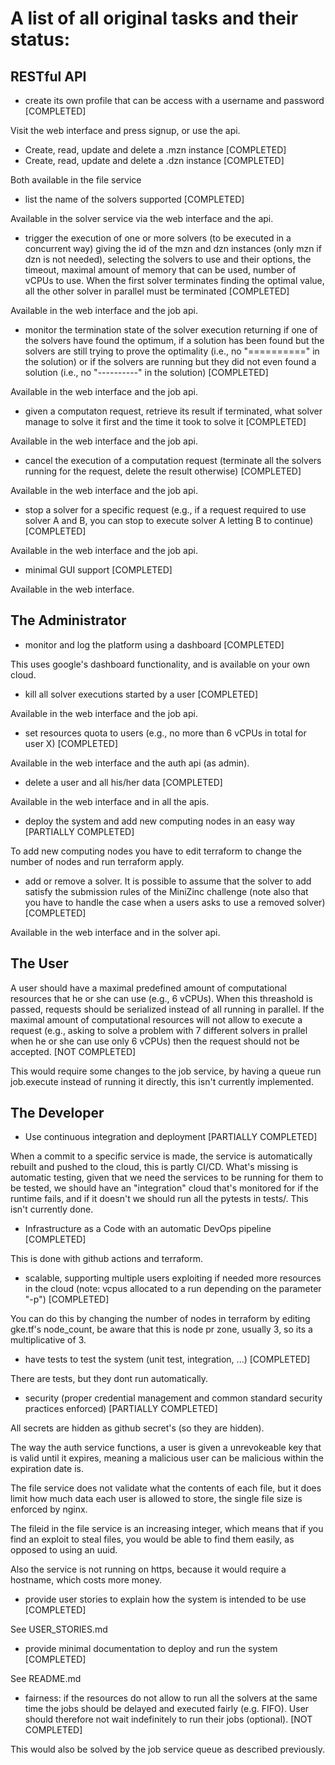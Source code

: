 # A list of all original tasks and their status:

## RESTful API

* create its own profile that can be access with a username and password [COMPLETED]


Visit the web interface and press signup, or use the api.


* Create, read, update and delete a .mzn instance [COMPLETED]
* Create, read, update and delete a .dzn instance [COMPLETED]


Both available in the file service


* list the name of the solvers supported  [COMPLETED]


Available in the solver service via the web interface and the api.


* trigger the execution of one or more solvers (to be executed in a concurrent way)
  giving the id of the mzn and dzn instances (only mzn if dzn is not needed),
  selecting the solvers to use and their options,
  the timeout, maximal amount of memory that can be used, number of vCPUs to use.
  When the first solver terminates finding the optimal value, all the other solver in parallel
  must be terminated [COMPLETED]
  
  
Available in the web interface and the job api.


* monitor the termination state of the solver execution returning if one of the 
  solvers have found the optimum, if a solution has been found but the solvers are
  still trying to prove the optimality (i.e., no "==========" in the solution) or
  if the solvers are running but they did not even found a solution
  (i.e., no "----------" in the solution) [COMPLETED]
  
  
Available in the web interface and the job api.


* given a computaton request, retrieve its result if terminated, what solver
  manage to solve it first and the time it took to solve it [COMPLETED]
  
  
Available in the web interface and the job api.


* cancel the execution of a computation request (terminate all the solvers 
  running for the request, delete the result otherwise) [COMPLETED]
  
  
Available in the web interface and the job api.


* stop a solver for a specific request  (e.g., if a request required to use solver
  A and B, you can stop to execute solver A letting B to continue) [COMPLETED]
  
  
Available in the web interface and the job api.


* minimal GUI support [COMPLETED]


Available in the web interface.



## The Administrator

* monitor and log the platform using a dashboard [COMPLETED]


This uses google's dashboard functionality, and is available on your own cloud.


* kill all solver executions started by a user [COMPLETED]


Available in the web interface and the job api.


* set resources quota to users (e.g., no more than 6 vCPUs in total for user X) [COMPLETED]


Available in the web interface and the auth api (as admin).


* delete a user and all his/her data [COMPLETED]


Available in the web interface and in all the apis.


* deploy the system and add new computing nodes in an easy way [PARTIALLY COMPLETED]


To add new computing nodes you have to edit terraform to change the number of nodes and run terraform apply.


* add or remove a solver. It is possible to assume that the solver to add
  satisfy the submission rules of the MiniZinc challenge (note also that you have to handle
  the case when a users asks to use a removed solver) [COMPLETED]
  
  
Available in the web interface and in the solver api.

## The User 

A user should have a maximal predefined amount of computational resources that
he or she can use (e.g., 6 vCPUs). When this threashold is passed, requests
should be serialized instead of all running in parallel. If the maximal amount
of computational resources will not allow to execute a request (e.g., asking to
solve a problem with 7 different solvers in prallel when he or she can use only
6 vCPUs) then the request should not be accepted. [NOT COMPLETED]


This would require some changes to the job service, by having a queue run job.execute instead of running it directly, this isn't currently implemented.



## The Developer

* Use continuous integration and deployment [PARTIALLY COMPLETED]


When a commit to a specific service is made, the service is automatically rebuilt and pushed to the cloud, this is partly CI/CD.
What's missing is automatic testing, given that we need the services to be running for them to be tested, we should have an "integration" cloud that's monitored for if the runtime fails, and if it doesn't we should run all the pytests in tests/.
This isn't currently done.


* Infrastructure as a Code with an automatic DevOps pipeline [COMPLETED]


This is done with github actions and terraform.


* scalable, supporting multiple users exploiting if needed more resources in the
  cloud (note: vcpus allocated to a run depending on the parameter "-p") [COMPLETED]
  
  
You can do this by changing the number of nodes in terraform by editing gke.tf's node_count, be aware that this is node pr zone, usually 3, so its a multiplicative of 3.


* have tests to test the system (unit test, integration, ...) [COMPLETED]


There are tests, but they dont run automatically.


* security (proper credential management and common standard security practices
  enforced) [PARTIALLY COMPLETED]
  
  
All secrets are hidden as github secret's (so they are hidden).

The way the auth service functions, a user is given a unrevokeable key that is valid until it expires, meaning a malicious user can be malicious within the expiration date is.

The file service does not validate what the contents of each file, but it does limit how much data each user is allowed to store, the single file size is enforced by nginx.

The fileid in the file service is an increasing integer, which means that if you find an exploit to steal files, you would be able to find them easily, as opposed to using an uuid.

Also the service is not running on https, because it would require a hostname, which costs more money.


* provide user stories to explain how the system is intended to be use [COMPLETED]


See USER_STORIES.md


* provide minimal documentation to deploy and run the system [COMPLETED]


See README.md


* fairness: if the resources do not allow to run all the solvers at the same time
  the jobs should be delayed and executed fairly (e.g. FIFO).
  User should therefore not wait  indefinitely to run their jobs (optional). [NOT COMPLETED]
  
  
This would also be solved by the job service queue as described previously.
